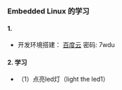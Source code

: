 ### Embedded Linux 的学习

#### 1.
* 开发环境搭建： [百度云](https://pan.baidu.com/s/1JqkR8SxawUpY8H4pYPiKnA) 密码: 7wdu

#### 2. 学习 
* （1）点亮led灯（light the led1）
